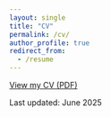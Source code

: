 ```yaml
---
layout: single
title: "CV"
permalink: /cv/
author_profile: true
redirect_from:
  - /resume
---
```


[View my CV (PDF)](/files/JamesBaybas_CV25.pdf)

Last updated: June 2025
